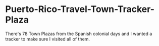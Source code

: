 # Puerto-Rico-Travel-Town-Tracker-Plaza
There's 78 Town Plazas from the Spanish colonial days and I wanted a tracker to make sure I visited all of them.
